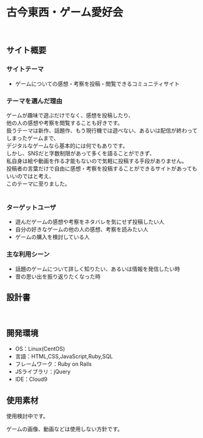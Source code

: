 # 古今東西・ゲーム愛好会
​
## サイト概要
### サイトテーマ
- ゲームについての感想・考察を投稿・閲覧できるコミュニティサイト
​
### テーマを選んだ理由
ゲームが趣味で遊ぶだけでなく、感想を投稿したり、<br>
他の人の感想や考察を閲覧することも好きです。<br>
扱うテーマは新作、話題作、もう現行機では遊べない、あるいは配信が終わってしまったゲームまで、<br>
デジタルなゲームなら基本的には何でもありです。<br>
しかし、SNSだと字数制限があって多くを語ることができず、<br>
私自身は絵や動画を作る才能もないので気軽に投稿する手段がありません。<br>
投稿者の言葉だけで自由に感想・考察を投稿することができるサイトがあってもいいのではと考え、<br>
このテーマに至りました。<br>
​
### ターゲットユーザ
- 遊んだゲームの感想や考察をネタバレを気にせず投稿したい人
- 自分の好きなゲームの他の人の感想、考察を読みたい人
- ゲームの購入を検討している人
​
### 主な利用シーン
- 話題のゲームについて詳しく知りたい、あるいは情報を発信したい時
- 昔の思い出を振り返りたくなった時
​
## 設計書
<!--テーマを設定・提出する時点では不要です-->
​
## 開発環境
- OS：Linux(CentOS)
- 言語：HTML,CSS,JavaScript,Ruby,SQL
- フレームワーク：Ruby on Rails
- JSライブラリ：jQuery
- IDE：Cloud9
​
## 使用素材
使用検討中です。

ゲームの画像、動画などは使用しない方針です。